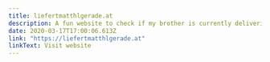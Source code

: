 ```yaml
---
title: liefertmatthlgerade.at
description: A fun website to check if my brother is currently delivering food via bike.
date: 2020-03-17T17:00:06.613Z
link: "https://liefertmatthlgerade.at"
linkText: Visit website
---
```

